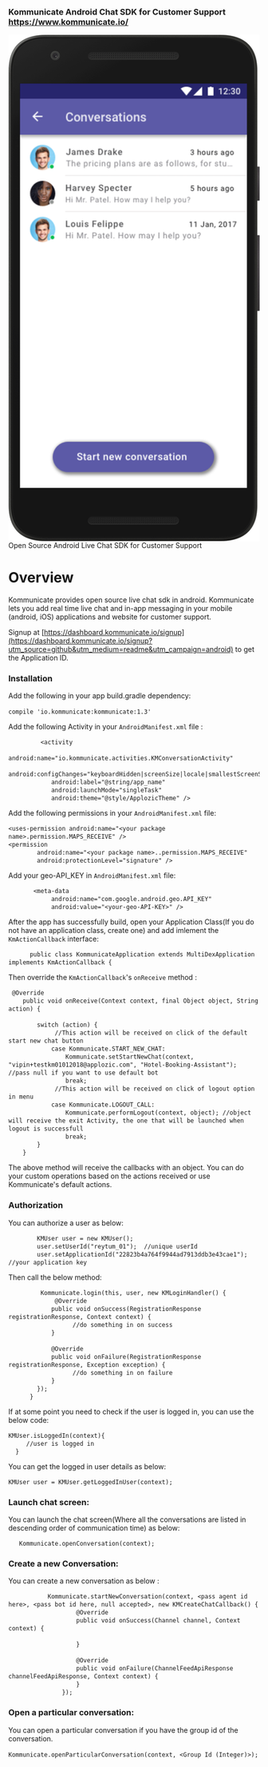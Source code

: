 
### Kommunicate Android Chat SDK for Customer Support https://www.kommunicate.io/

<img align="right" src="https://raw.githubusercontent.com/Kommunicate-io/Kommunicate-Android-Chat-SDK/master/img/demo.png" />

Open Source Android Live Chat SDK for Customer Support

# Overview
Kommunicate provides open source live chat sdk in android. Kommunicate lets you add real time live chat and in-app messaging in your mobile (android, iOS) applications and website for customer support.

Signup at [https://dashboard.kommunicate.io/signup](https://dashboard.kommunicate.io/signup?utm_source=github&utm_medium=readme&utm_campaign=android) to get the Application ID.


### Installation 

Add the following in your app build.gradle dependency:

```compile 'io.kommunicate:kommunicate:1.3'```

Add the following Activity in your `AndroidManifest.xml` file :

```
         <activity
            android:name="io.kommunicate.activities.KMConversationActivity"
            android:configChanges="keyboardHidden|screenSize|locale|smallestScreenSize|screenLayout|orientation"
            android:label="@string/app_name"
            android:launchMode="singleTask"
            android:theme="@style/ApplozicTheme" />
```

Add the following permissions in your `AndroidManifest.xml` file:

```
<uses-permission android:name="<your package name>.permission.MAPS_RECEIVE" />
<permission
        android:name="<your package name>..permission.MAPS_RECEIVE"
        android:protectionLevel="signature" />
```

Add your geo-API_KEY in `AndroidManifest.xml` file:
```
       <meta-data
            android:name="com.google.android.geo.API_KEY"
            android:value="<your-geo-API-KEY>" />
```

After the app has successfully build, open your Application Class(If you do not have an application class, create one) and add imlement the ```KmActionCallback``` interface:

```
      public class KommunicateApplication extends MultiDexApplication implements KmActionCallback {
```
Then override the ```KmActionCallback```'s ```onReceive``` method :            
```
 @Override
    public void onReceive(Context context, final Object object, String action) {

        switch (action) {
             //This action will be received on click of the default start new chat button
            case Kommunicate.START_NEW_CHAT:
                Kommunicate.setStartNewChat(context, "vipin+testkm01012018@applozic.com", "Hotel-Booking-Assistant"); //pass null if you want to use default bot
                break;
             //This action will be received on click of logout option in menu
            case Kommunicate.LOGOUT_CALL:
                Kommunicate.performLogout(context, object); //object will receive the exit Activity, the one that will be launched when logout is successfull
                break;
        }
    }
```

The above method will receive the callbacks with an object. You can do your custom operations based on the actions received or use Kommunicate's default actions.

### Authorization

You can authorize a user as below:
        
```
        KMUser user = new KMUser();
        user.setUserId("reytum_01");  //unique userId
        user.setApplicationId("22823b4a764f9944ad7913ddb3e43cae1");   //your application key
```
        
 Then call the below method:
    
```
         Kommunicate.login(this, user, new KMLoginHandler() {
             @Override
            public void onSuccess(RegistrationResponse registrationResponse, Context context) {
                  //do something in on success
            }

            @Override
            public void onFailure(RegistrationResponse registrationResponse, Exception exception) {
                  //do something in on failure
            }
        });
      }
 ```
 
 If at some point you need to check if the user is logged in, you can use the below code:
 ```
 KMUser.isLoggedIn(context){
      //user is logged in  
   }
 ```
 
 You can get the logged in user details as below:
 ```
 KMUser user = KMUser.getLoggedInUser(context);
 ```
 
 ### Launch chat screen:
 
 You can launch the chat screen(Where all the conversations are listed in descending order of communication time) as below:
    
 ```
    Kommunicate.openConversation(context);
 ```
    
### Create a new Conversation:
 
 You can create a new conversation as below :
            
 ```
            Kommunicate.startNewConversation(context, <pass agent id here>, <pass bot id here, null accepted>, new KMCreateChatCallback() {
                    @Override
                    public void onSuccess(Channel channel, Context context) {
                        
                    }

                    @Override
                    public void onFailure(ChannelFeedApiResponse channelFeedApiResponse, Context context) {
                    }
                });
  ```

### Open a particular conversation:
  
  You can open a particular conversation if you have the group id of the conversation.
  
  `Kommunicate.openParticularConversation(context, <Group Id (Integer)>);`
